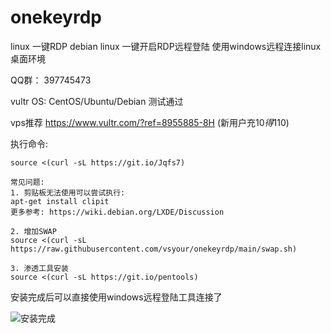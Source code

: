# onekeyrdp
linux 一键RDP
debian linux 一键开启RDP远程登陆
使用windows远程连接linux桌面环境


QQ群： 397745473

vultr OS: CentOS/Ubuntu/Debian 测试通过

vps推荐 https://www.vultr.com/?ref=8955885-8H (新用户充10$得110$)

执行命令:
```
source <(curl -sL https://git.io/Jqfs7)
```
```
常见问题:
1. 剪贴板无法使用可以尝试执行:
apt-get install clipit
更多参考: https://wiki.debian.org/LXDE/Discussion

2. 增加SWAP
source <(curl -sL https://raw.githubusercontent.com/vsyour/onekeyrdp/main/swap.sh)

3. 渗透工具安装
source <(curl -sL https://git.io/pentools)

```


安装完成后可以直接使用windows远程登陆工具连接了

![安装完成](https://i.imgur.com/h8c1j8p.png)
